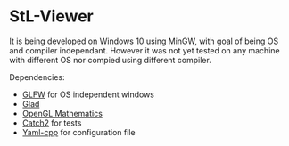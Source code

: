 # StL-Viewer
It is being developed on Windows 10 using MinGW, with goal of being OS and compiler independant. However it was not yet tested on any machine with different OS nor compied using different compiler. 

Dependencies:
* [GLFW][1] for OS independent windows
* [Glad][2]
* [OpenGL Mathematics][4]
* [Catch2][3] for tests
* [Yaml-cpp][5] for configuration file 


[1]: https://www.glfw.org/
[2]: https://glad.dav1d.de/
[3]: https://github.com/catchorg/Catch2
[4]: https://github.com/g-truc/glm
[5]: https://github.com/jbeder/yaml-cpp